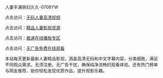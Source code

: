 人妻丰满熟妇久久-0708YW

点击访问：<a href="https://heiliaozj3tjd.pages.dev">无码人妻高清视频</a>

点击访问：<a href="https://heiliaoe8ajia.pages.dev">精品人妻影视资源</a>

点击访问：<a href="https://heiliaoxqkkct.pages.dev">极速在线播放专区</a>

点击访问：<a href="https://heiliaoxwd5i8.pages.dev">无广告免费在线观看</a>

本站每天更新最新人妻精品影视，涵盖高清无码和中文字幕内容，分类细致，满足不同观众需求。无须注册，无广告干扰，确保纯净流畅的观看体验。还有热门榜单与网友推荐，助你轻松发现优质作品，提升观影乐趣。

<span style="display:none;">[Canonical link](）</span>
